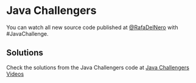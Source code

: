 # Java Challengers

You can watch all new source code published at [@RafaDelNero](https://twitter.com/RafaDelNero) with #JavaChallenge.

## Solutions
Check the solutions from the Java Challengers code at [Java Challengers Videos](https://www.youtube.com/playlist?list=PL3py5YSIGvPMgKXOVqnYn9nBoT_zvsvsi)
